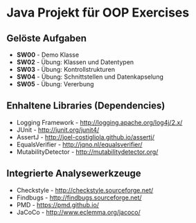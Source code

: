 # Java Projekt für OOP Exercises

## Gelöste Aufgaben
* **SW00** - Demo Klasse
* **SW02** - Übung: Klassen und Datentypen
* **SW03** - Übung: Kontrollstrukturen
* **SW04** - Übung: Schnittstellen und Datenkapselung
* **SW05** - Übung: Vererbung

## Enhaltene Libraries (Dependencies)
* Logging Framework - http://logging.apache.org/log4j/2.x/
* JUnit - http://junit.org/junit4/
* AssertJ - http://joel-costigliola.github.io/assertj/
* EqualsVerifier - http://jqno.nl/equalsverifier/
* MutabilityDetector - http://mutabilitydetector.org/

## Integrierte Analysewerkzeuge
* Checkstyle - http://checkstyle.sourceforge.net/
* Findbugs - http://findbugs.sourceforge.net/
* PMD - https://pmd.github.io/
* JaCoCo - http://www.eclemma.org/jacoco/